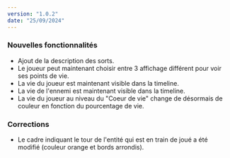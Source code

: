 ```yaml
---
version: "1.0.2"
date: "25/09/2024"
---
```


### Nouvelles fonctionnalités

- Ajout de la description des sorts.
- Le joueur peut maintenant choisir entre 3 affichage différent pour voir ses points de vie.
- La vie du joueur est maintenant visible dans la timeline.
- La vie de l'ennemi est maintenant visible dans la timeline.
- La vie du joueur au niveau du "Coeur de vie" change de désormais de couleur en fonction du pourcentage de vie.

### Corrections

- Le cadre indiquant le tour de l'entité qui est en train de joué a été modifié (couleur orange et bords arrondis).

